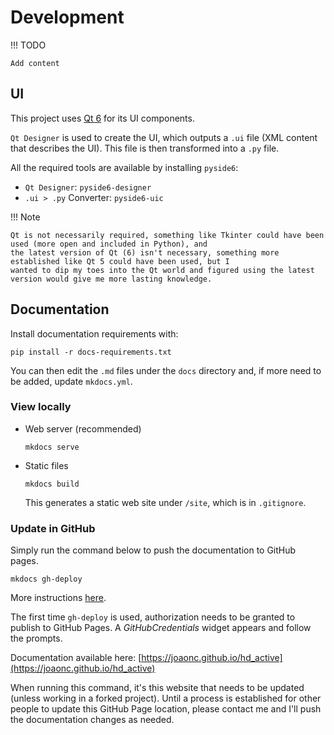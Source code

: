 # Development

!!! TODO

    Add content

## UI
This project uses [Qt 6](https://www.qt.io) for its UI components.

`Qt Designer` is used to create the UI, which outputs a `.ui` file (XML content that describes the UI). This file is
then transformed into a `.py` file.

All the required tools are available by installing `pyside6`:

* `Qt Designer`: `pyside6-designer`
* `.ui > .py` Converter: `pyside6-uic`

!!! Note

    Qt is not necessarily required, something like Tkinter could have been used (more open and included in Python), and
    the latest version of Qt (6) isn't necessary, something more established like Qt 5 could have been used, but I
    wanted to dip my toes into the Qt world and figured using the latest version would give me more lasting knowledge.

## Documentation
Install documentation requirements with:
```
pip install -r docs-requirements.txt
```

You can then edit the `.md` files under the `docs` directory and, if more need to be added, update `mkdocs.yml`.

### View locally

* Web server (recommended)
  ```
  mkdocs serve
  ```
* Static files
  ```
  mkdocs build
  ```
  This generates a static web site under `/site`, which is in `.gitignore`.

### Update in GitHub

Simply run the command below to push the documentation to GitHub pages.

```
mkdocs gh-deploy
```

More instructions [here](https://www.mkdocs.org/user-guide/deploying-your-docs/#github-pages).

The first time `gh-deploy` is used, authorization needs to be granted to publish to GitHub Pages. A _GitHubCredentials_
widget appears and follow the prompts.

Documentation available here: [https://joaonc.github.io/hd_active](https://joaonc.github.io/hd_active)

When running this command, it's this website that needs to be updated (unless working in a forked project). Until a
process is established for other people to update this GitHub Page location, please contact me and I'll push the
documentation changes as needed.
